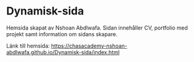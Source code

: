 # Dynamisk-sida

Hemsida skapat av Nshoan Abdlwafa. Sidan innehåller CV, portfolio med projekt samt information om sidans skapare.

Länk till hemsida: https://chasacademy-nshoan-abdlwafa.github.io/Dynamisk-sida/index.html
